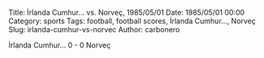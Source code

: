 Title: İrlanda Cumhur… vs. Norveç, 1985/05/01
Date: 1985/05/01 00:00
Category: sports
Tags: football, football scores, İrlanda Cumhur…, Norveç
Slug: irlanda-cumhur-vs-norvec
Author: carbonero


İrlanda Cumhur… 0 - 0 Norveç
